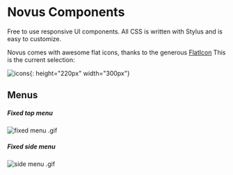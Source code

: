 # Novus Components

Free to use responsive UI components. All CSS is written with Stylus and is easy to customize.

Novus comes with awesome flat icons, thanks to the generous [FlatIcon](http://flaticon.com) This is the current selection:

![icons](https://github.com/SvetlozarKalchev/UI-Components/blob/master/img/icons.png){: height="220px" width="300px"}


## Menus

##### Fixed top menu
![fixed menu .gif](https://github.com/SvetlozarKalchev/UI-Components/blob/master/img/fixed-menu.gif)

##### Fixed side menu
![side menu .gif](https://github.com/SvetlozarKalchev/UI-Components/blob/master/img/side-menu.gif)
